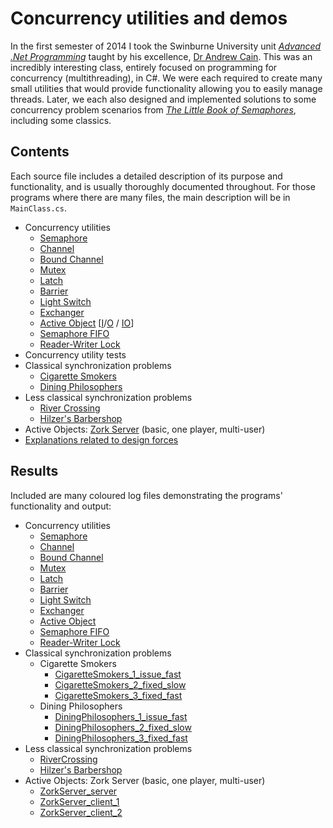 # Concurrency utilities and demos

In the first semester of 2014 I took the Swinburne University unit [*Advanced .Net Programming*](http://www.swinburne.edu.au/study/courses/units/Advanced-.NET-Programming-COS30003/local) taught by his excellence, [Dr Andrew Cain](http://www.swinburne.edu.au/science-engineering-technology/staff-profiles/view.php?who=acain). This was an incredibly interesting class, entirely focused on programming for concurrency (multithreading), in C#. We were each required to create many small utilities that would provide functionality allowing you to easily manage threads. Later, we each also designed and implemented solutions to some concurrency problem scenarios from [*The Little Book of Semaphores*](http://greenteapress.com/semaphores/), including some classics.

## Contents

Each source file includes a detailed description of its purpose and functionality, and is usually thoroughly documented throughout. For those programs where there are many files, the main description will be in `MainClass.cs`.

- Concurrency utilities
    + [Semaphore](ConcurrencyUtilities/Semaphore.cs)
    + [Channel](ConcurrencyUtilities/Channel.cs)
    + [Bound Channel](ConcurrencyUtilities/BoundChannel.cs)
    + [Mutex](ConcurrencyUtilities/Mutex.cs)
    + [Latch](ConcurrencyUtilities/Latch.cs)
    + [Barrier](ConcurrencyUtilities/Barrier.cs)
    + [Light Switch](ConcurrencyUtilities/LightSwitch.cs)
    + [Exchanger](ConcurrencyUtilities/Exchanger.cs)
    + [Active Object](ConcurrencyUtilities/ActiveObject.cs) [[I](ConcurrencyUtilities/ActiveObjectInput.cs)/[O](ConcurrencyUtilities/ActiveObjectOutput.cs) / [IO](ConcurrencyUtilities/ActiveObjectInputOutput.cs)]
    + [Semaphore FIFO](ConcurrencyUtilities/SemaphoreFIFO.cs)
    + [Reader-Writer Lock](ConcurrencyUtilities/ReaderWriter.cs)
- Concurrency utility tests
- Classical synchronization problems
    + [Cigarette Smokers](CigaretteSmokers/)
    + [Dining Philosophers](DiningPhilosophers/)
- Less classical synchronization problems
    + [River Crossing](RiverCrossing/)
    + [Hilzer's Barbershop](HilzerBarbershop/)
- Active Objects: [Zork Server](ZorkServer/) (basic, one player, multi-user)
- [Explanations related to design forces]()

## Results

Included are many coloured log files demonstrating the programs' functionality and output:

- Concurrency utilities
	+ [Semaphore](Logs/logs_new/Semaphore.htm)
	+ [Channel](Logs/logs_new/Channel.htm)
	+ [Bound Channel](Logs/logs_new/BoundChannel.htm)
	+ [Mutex](Logs/logs_new/Mutex.htm)
	+ [Latch](Logs/logs_new/Latch.htm)
	+ [Barrier](Logs/logs_new/Barrier.htm)
	+ [Light Switch](Logs/logs_new/LightSwitch.htm)
	+ [Exchanger](Logs/logs_new/Exchanger.htm)
	+ [Active Object](Logs/logs_new/ActiveObject.htm)
	+ [Semaphore FIFO](Logs/logs_new/SemaphoreFIFO.htm)
	+ [Reader-Writer Lock](Logs/logs_new/ReaderWriter.htm)
- Classical synchronization problems
    + Cigarette Smokers
		* [CigaretteSmokers_1_issue_fast](Logs/logs_new/CigaretteSmokers_1_issue_fast.htm)
		* [CigaretteSmokers_2_fixed_slow](Logs/logs_new/CigaretteSmokers_2_fixed_slow.htm)
		* [CigaretteSmokers_3_fixed_fast](Logs/logs_new/CigaretteSmokers_3_fixed_fast.htm)
    + Dining Philosophers
		* [DiningPhilosophers_1_issue_fast](Logs/logs_new/DiningPhilosophers_1_issue_fast.htm)
		* [DiningPhilosophers_2_fixed_slow](Logs/logs_new/DiningPhilosophers_2_fixed_slow.htm)
		* [DiningPhilosophers_3_fixed_fast](Logs/logs_new/DiningPhilosophers_3_fixed_fast.htm)
- Less classical synchronization problems
	+ [RiverCrossing](Logs/logs_new/RiverCrossing.htm)
	+ [Hilzer's Barbershop](Logs/logs_new/HilzerBarbershop.htm)
- Active Objects: Zork Server (basic, one player, multi-user)
	+ [ZorkServer_server](Logs/logs_new/ZorkServer_1_server.htm)
	+ [ZorkServer_client_1](Logs/logs_new/ZorkServer_2_client_1.htm)
	+ [ZorkServer_client_2](Logs/logs_new/ZorkServer_2_client_2.htm)